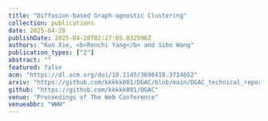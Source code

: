 ```yaml
---
title: "Diffusion-based Graph-agnostic Clustering"
collection: publications
date: 2025-04-28
publishDate: 2025-04-28T02:27:05.032596Z
authors: "Kun Xie, <b>Renchi Yang</b> and Sibo Wang"
publication_types: ["2"]
abstract: ""
featured: false
acm: "https://dl.acm.org/doi/10.1145/3696410.3714652"
arxiv: "https://github.com/kkkkk001/DGAC/blob/main/DGAC_technical_report.pdf"
github: "https://github.com/kkkkk001/DGAC"
venue: "Proceedings of The Web Conference"
venueabbr: "WWW"
---
```

